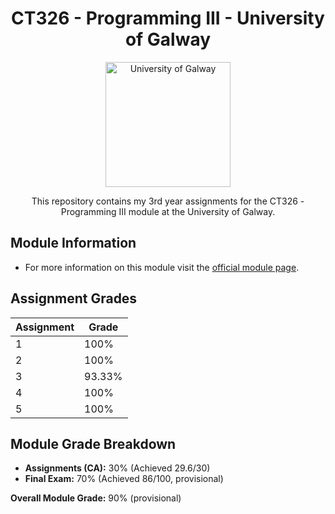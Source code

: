 <h1 align="center">CT326 - Programming III - University of Galway</h1>

<p align="center">
  <img src="https://encrypted-tbn0.gstatic.com/images?q=tbn:ANd9GcTLhBUSrUis-KpFxurmwmnXG2zGjecdrViMCU1bsfUkHg&s" alt="University of Galway" width="200"/>
</p>

<p align="center">
  This repository contains my 3rd year assignments for the CT326 - Programming III module at the University of Galway.
</p>


## Module Information

- For more information on this module visit the [official module page](https://www.universityofgalway.ie/course-information/module/CT326).

## Assignment Grades

| Assignment | Grade | 
|------------|-------|
| 1          | 100%  | 
| 2          | 100%  | 
| 3          | 93.33%|
| 4          | 100%  |
| 5          | 100%  |

## Module Grade Breakdown

- **Assignments (CA):** 30% (Achieved 29.6/30)
- **Final Exam:** 70% (Achieved 86/100, provisional)

**Overall Module Grade:** 90% (provisional)


